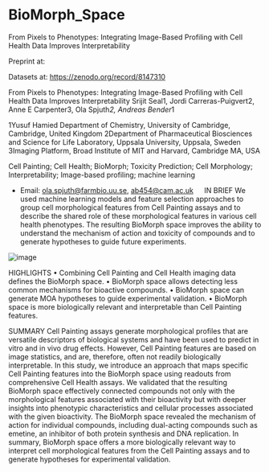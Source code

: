 # BioMorph_Space
From Pixels to Phenotypes: Integrating Image-Based Profiling with Cell Health Data Improves Interpretability 

Preprint at:

Datasets at: https://zenodo.org/record/8147310

From Pixels to Phenotypes: Integrating Image-Based Profiling with Cell Health Data Improves Interpretability 
Srijit Seal1, Jordi Carreras-Puigvert2, Anne E Carpenter3, Ola Spjuth*2, Andreas Bender*1

1Yusuf Hamied Department of Chemistry, University of Cambridge, Cambridge, United Kingdom
2Department of Pharmaceutical Biosciences and Science for Life Laboratory, Uppsala University, Uppsala, Sweden
3Imaging Platform, Broad Institute of MIT and Harvard, Cambridge MA, USA

Cell Painting; Cell Health; BioMorph; Toxicity Prediction; Cell Morphology; Interpretability; Image-based profiling; machine learning

* Email: ola.spjuth@farmbio.uu.se, ab454@cam.ac.uk
 
IN BRIEF
We used machine learning models and feature selection approaches to group cell morphological features from Cell Painting assays and to describe the shared role of these morphological features in various cell health phenotypes. The resulting BioMorph space improves the ability to understand the mechanism of action and toxicity of compounds and to generate hypotheses to guide future experiments.

![image](https://github.com/srijitseal/BioMorph_Space/assets/58182863/ac286179-b33c-44d8-8f49-967894313123)

HIGHLIGHTS
•	Combining Cell Painting and Cell Health imaging data defines the BioMorph space.
•	BioMorph space allows detecting less common mechanisms for bioactive compounds.
•	BioMorph space can generate MOA hypotheses to guide experimental validation.
•	BioMorph space is more biologically relevant and interpretable than Cell Painting features. 

SUMMARY 
Cell Painting assays generate morphological profiles that are versatile descriptors of biological systems and have been used to predict in vitro and in vivo drug effects. However, Cell Painting features are based on image statistics, and are, therefore, often not readily biologically interpretable. In this study, we introduce an approach that maps specific Cell Painting features into the BioMorph space using readouts from comprehensive Cell Health assays. We validated that the resulting BioMorph space effectively connected compounds not only with the morphological features associated with their bioactivity but with deeper insights into phenotypic characteristics and cellular processes associated with the given bioactivity. The BioMorph space revealed the mechanism of action for individual compounds, including dual-acting compounds such as emetine, an inhibitor of both protein synthesis and DNA replication. In summary, BioMorph space offers a more biologically relevant way to interpret cell morphological features from the Cell Painting assays and to generate hypotheses for experimental validation. 
